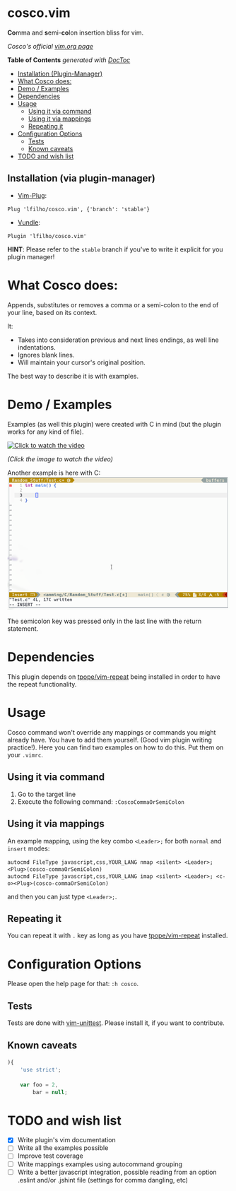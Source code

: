 # cosco.vim

**Co**mma and **s**emi-**co**lon insertion bliss for vim.

_Cosco's official [vim.org page](http://www.vim.org/scripts/script.php?script_id=4758)_

<!-- START doctoc generated TOC please keep comment here to allow auto update -->
<!-- DON'T EDIT THIS SECTION, INSTEAD RE-RUN doctoc TO UPDATE -->
**Table of Contents**  *generated with [DocToc](https://github.com/thlorenz/doctoc)*

  - [Installation (Plugin-Manager)](#installation-plugin-manager)
- [What Cosco does:](#what-cosco-does)
- [Demo / Examples](#demo--examples)
- [Dependencies](#dependencies)
- [Usage](#usage)
  - [Using it via command](#using-it-via-command)
  - [Using it via mappings](#using-it-via-mappings)
  - [Repeating it](#repeating-it)
- [Configuration Options](#configuration-options)
  - [Tests](#tests)
  - [Known caveats](#known-caveats)
- [TODO and wish list](#todo-and-wish-list)

<!-- END doctoc generated TOC please keep comment here to allow auto update -->

## Installation (via plugin-manager)
- [Vim-Plug](https://github.com/junegunn/vim-plug):
```
Plug 'lfilho/cosco.vim', {'branch': 'stable'}
```

- [Vundle](https://github.com/VundleVim/Vundle.vim):
```
Plugin 'lfilho/cosco.vim'
```

**HINT**: Please refer to the `stable` branch if you've to write it explicit for
you plugin manager!

# What Cosco does:

Appends, substitutes or removes a comma or a semi-colon to the end of your line,
based on its context.

It:

- Takes into consideration previous and next lines endings, as well line
    indentations.
- Ignores blank lines.
- Will maintain your cursor's original position.

The best way to describe it is with examples.

# Demo / Examples

Examples (as well this plugin) were created with C in mind (but the plugin works
for any kind of file).

[![Click to watch the video](http://img.youtube.com/vi/xCSjdqf8sOY/0.jpg)](http://www.youtube.com/watch?v=xCSjdqf8sOY)

_(Click the image to watch the video)_

Another example is here with C:
![C example](./screenshots/short_demo.gif)

The semicolon key was pressed only in the last line with the return statement.

# Dependencies

This plugin depends on [tpope/vim-repeat](https://github.com/tpope/vim-repeat)
being installed in order to have the repeat functionality.

# Usage

Cosco command won't override any mappings or commands you might already have. You have to add them yourself. (Good vim plugin writing practice!).
Here you can find two examples on how to do this. Put them on your `.vimrc`.

## Using it via command

1. Go to the target line
2. Execute the following command: `:CoscoCommaOrSemiColon`

## Using it via mappings

An example mapping, using the key combo `<Leader>;` for both `normal` and
`insert` modes:

```VimL
autocmd FileType javascript,css,YOUR_LANG nmap <silent> <Leader>; <Plug>(cosco-commaOrSemiColon)
autocmd FileType javascript,css,YOUR_LANG imap <silent> <Leader>; <c-o><Plug>(cosco-commaOrSemiColon)
```

and then you can just type `<Leader>;`.

## Repeating it

You can repeat it with `.` key as long as you have [tpope/vim-repeat](https://github.com/tpope/vim-repeat) installed.

# Configuration Options
Please open the help page for that: `:h cosco`.

## Tests

Tests are done with [vim-unittest](https://github.com/h1mesuke/vim-unittest).
Please install it, if you want to contribute.

## Known caveats

```javascript
){
    'use strict';

    var foo = 2,
        bar = null;
```

# TODO and wish list

- [X] Write plugin's vim documentation
- [ ] Write all the examples possible
- [ ] Improve test coverage
- [ ] Write mappings examples using autocommand grouping
- [ ] Write a better javascript integration, possible reading from an option .eslint and/or .jshint file (settings for comma dangling, etc)

